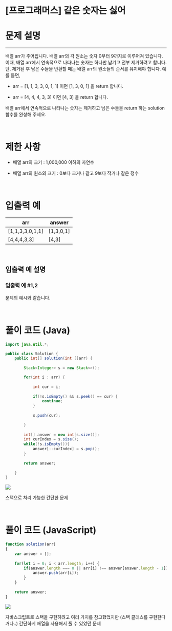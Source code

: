 # [프로그래머스] 같은 숫자는 싫어

# 문제 설명
---
배열 arr가 주어집니다. 배열 arr의 각 원소는 숫자 0부터 9까지로 이루어져 있습니다. 이때, 배열 arr에서 연속적으로 나타나는 숫자는 하나만 남기고 전부 제거하려고 합니다. 단, 제거된 후 남은 수들을 반환할 때는 배열 arr의 원소들의 순서를 유지해야 합니다. 예를 들면,

+ arr = [1, 1, 3, 3, 0, 1, 1] 이면 [1, 3, 0, 1] 을 return 합니다.

+ arr = [4, 4, 4, 3, 3] 이면 [4, 3] 을 return 합니다.

배열 arr에서 연속적으로 나타나는 숫자는 제거하고 남은 수들을 return 하는 solution 함수를 완성해 주세요.

<br>

# 제한 사항
+ 배열 arr의 크기 : 1,000,000 이하의 자연수

+ 배열 arr의 원소의 크기 : 0보다 크거나 같고 9보다 작거나 같은 정수

<br>

# 입출력 예
|arr|answer|
|---|---|
|[1,1,3,3,0,1,1]|[1,3,0,1]|
[4,4,4,3,3]|[4,3]|

<br>

## 입출력 예 설명
### 입출력 예 #1,2
문제의 예시와 같습니다.

<br>

# 풀이 코드 (Java)
```java
import java.util.*;

public class Solution {
    public int[] solution(int []arr) {
        
        Stack<Integer> s = new Stack<>();

        for(int i : arr) {
            
            int cur = i;
            
            if(!s.isEmpty() && s.peek() == cur) {
                continue;
            }
            
            s.push(cur);
            
        }
        
        int[] answer = new int[s.size()];
        int curIndex = s.size();
        while(!s.isEmpty()){
            answer[--curIndex] = s.pop();
        }
 
        return answer;
        
    }
}
```
![](https://velog.velcdn.com/images/reyang/post/058b18c4-8e5d-4515-aac6-a530221ed131/image.png)

스택으로 처리 가능한 간단한 문제

<br>

# 풀이 코드 (JavaScript)
```js
function solution(arr)
{
    var answer = [];
  
    for(let i = 0; i < arr.length; i++) {
        if(answer.length === 0 || arr[i] !== answer[answer.length - 1]) {
            answer.push(arr[i]);
        }
    }
    
    return answer;
}
```
![](https://velog.velcdn.com/images/reyang/post/a010cc22-a629-4009-9f33-2d24541f214d/image.png)

자바스크립트로 스택을 구현하려고 여러 가지를 참고했었지만 (스택 클래스를 구현한다거나..) 간단하게 배열을 사용해서 풀 수 있었던 문제

<br>

